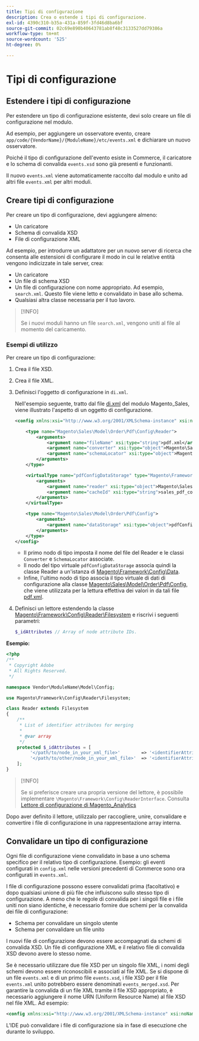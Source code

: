 ```yaml
---
title: Tipi di configurazione
description: Crea o estende i tipi di configurazione.
exl-id: 4390c310-b35a-431a-859f-3fd46d8ba6bf
source-git-commit: 02c69e890b40643781ab8f48c3133527dd79386a
workflow-type: tm+mt
source-wordcount: '525'
ht-degree: 0%

---
```


# Tipi di configurazione

## Estendere i tipi di configurazione

Per estendere un tipo di configurazione esistente, devi solo creare un file di configurazione nel modulo.

Ad esempio, per aggiungere un osservatore evento, creare `app/code/{VendorName}/{ModuleName}/etc/events.xml` e dichiarare un nuovo osservatore.

Poiché il tipo di configurazione dell&#39;evento esiste in Commerce, il caricatore e lo schema di convalida `events.xsd` sono già presenti e funzionanti.

Il nuovo `events.xml` viene automaticamente raccolto dal modulo e unito ad altri file `events.xml` per altri moduli.

## Creare tipi di configurazione

Per creare un tipo di configurazione, devi aggiungere almeno:

- Un caricatore
- Schema di convalida XSD
- File di configurazione XML

Ad esempio, per introdurre un adattatore per un nuovo server di ricerca che consenta alle estensioni di configurare il modo in cui le relative entità vengono indicizzate in tale server, crea:

- Un caricatore
- Un file di schema XSD
- Un file di configurazione con nome appropriato. Ad esempio, `search.xml`. Questo file viene letto e convalidato in base allo schema.
- Qualsiasi altra classe necessaria per il tuo lavoro.

>[!INFO]
>
>Se i nuovi moduli hanno un file `search.xml`, vengono uniti al file al momento del caricamento.

### Esempi di utilizzo

Per creare un tipo di configurazione:

1. Crea il file XSD.
1. Crea il file XML.
1. Definisci l&#39;oggetto di configurazione in `di.xml`.

   Nell&#39;esempio seguente, tratto dal file [di.xml](https://github.com/magento/magento2/blob/2.4/app/code/Magento/Sales/etc/di.xml) del modulo Magento_Sales, viene illustrato l&#39;aspetto di un oggetto di configurazione.

   ```xml
   <config xmlns:xsi="http://www.w3.org/2001/XMLSchema-instance" xsi:noNamespaceSchemaLocation="urn:magento:framework:ObjectManager/etc/config.xsd">
   
       <type name="Magento\Sales\Model\Order\Pdf\Config\Reader">
           <arguments>
               <argument name="fileName" xsi:type="string">pdf.xml</argument>
               <argument name="converter" xsi:type="object">Magento\Sales\Model\Order\Pdf\Config\Converter</argument>
               <argument name="schemaLocator" xsi:type="object">Magento\Sales\Model\Order\Pdf\Config\SchemaLocator</argument>
           </arguments>
       </type>
   
       <virtualType name="pdfConfigDataStorage" type="Magento\Framework\Config\Data">
           <arguments>
               <argument name="reader" xsi:type="object">Magento\Sales\Model\Order\Pdf\Config\Reader</argument>
               <argument name="cacheId" xsi:type="string">sales_pdf_config</argument>
           </arguments>
       </virtualType>
   
       <type name="Magento\Sales\Model\Order\Pdf\Config">
           <arguments>
               <argument name="dataStorage" xsi:type="object">pdfConfigDataStorage</argument>
           </arguments>
       </type>
   </config>
   ```

   - Il primo nodo di tipo imposta il nome del file del Reader e le classi `Converter` e `SchemaLocator` associate.
   - Il nodo del tipo virtuale `pdfConfigDataStorage` associa quindi la classe Reader a un&#39;istanza di [Magento\Framework\Config\Data](https://github.com/magento/magento2/blob/2.4/lib/internal/Magento/Framework/Config/Data.php).
   - Infine, l&#39;ultimo nodo di tipo associa il tipo virtuale di dati di configurazione alla classe [Magento\Sales\Model\Order\Pdf\Config](https://github.com/magento/magento2/blob/2.4/app/code/Magento/Sales/Model/Order/Pdf/Config.php), che viene utilizzata per la lettura effettiva dei valori in da tali file [pdf.xml](https://github.com/magento/magento2/blob/2.4/app/code/Magento/Sales/etc/pdf.xml).

1. Definisci un lettore estendendo la classe [Magento\Framework\Config\Reader\Filesystem](https://github.com/magento/magento2/blob/2.4/lib/internal/Magento/Framework/Config/Reader/Filesystem.php) e riscrivi i seguenti parametri:

   ```php
   $_idAttributes // Array of node attribute IDs.
   ```

**Esempio:**

```php
<?php
/**
 * Copyright Adobe
 * All Rights Reserved.
 */

namespace Vendor\ModuleName\Model\Config;

use Magento\Framework\Config\Reader\Filesystem;

class Reader extends Filesystem
{
    /**
     * List of identifier attributes for merging
     *
     * @var array
     */
    protected $_idAttributes = [
         '</path/to/node_in_your_xml_file>'        => '<identifierAttributeName>',
         '</path/to/other/node_in_your_xml_file>'  => '<identifierAttributeName>',
    ];
}
```

>[!INFO]
>
>Se si preferisce creare una propria versione del lettore, è possibile implementare `\Magento\Framework\Config\ReaderInterface`. Consulta [Lettore di configurazione di Magento_Analytics](https://github.com/magento/magento2/blob/2.4/app/code/Magento/Analytics/ReportXml/Config/Reader.php)

Dopo aver definito il lettore, utilizzalo per raccogliere, unire, convalidare e convertire i file di configurazione in una rappresentazione array interna.

## Convalidare un tipo di configurazione

Ogni file di configurazione viene convalidato in base a uno schema specifico per il relativo tipo di configurazione. Esempio: gli eventi configurati in `config.xml` nelle versioni precedenti di Commerce sono ora configurati in `events.xml`.

I file di configurazione possono essere convalidati prima (facoltativo) e dopo qualsiasi unione di più file che influiscono sullo stesso tipo di configurazione. A meno che le regole di convalida per i singoli file e i file uniti non siano identiche, è necessario fornire due schemi per la convalida dei file di configurazione:

- Schema per convalidare un singolo utente
- Schema per convalidare un file unito

I nuovi file di configurazione devono essere accompagnati da schemi di convalida XSD. Un file di configurazione XML e il relativo file di convalida XSD devono avere lo stesso nome.

Se è necessario utilizzare due file XSD per un singolo file XML, i nomi degli schemi devono essere riconoscibili e associati al file XML.
Se si dispone di un file `events.xml` e di un primo file `events.xsd`, i file XSD per il file `events.xml` unito potrebbero essere denominati `events_merged.xsd`.
Per garantire la convalida di un file XML tramite il file XSD appropriato, è necessario aggiungere il nome URN (Uniform Resource Name) al file XSD nel file XML. Ad esempio:

```xml
<config xmlns:xsi="http://www.w3.org/2001/XMLSchema-instance" xsi:noNamespaceSchemaLocation="urn:magento:framework:ObjectManager:etc/config.xsd">
```

L’IDE può convalidare i file di configurazione sia in fase di esecuzione che durante lo sviluppo.
